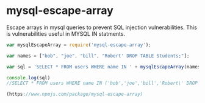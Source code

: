 # mysql-escape-array
Escape arrays in mysql queries to prevent SQL injection vulnerabilities. This is vulnerabilities useful in MYSQL IN statments.

```js
var mysqlEscapeArray = require('mysql-escape-array');

var names = ["bob", "joe", "bill", "Robert' DROP TABLE Students;"];

var sql = 'SELECT * FROM users WHERE name IN ' + mysqlEscapeArray(names);

console.log(sql)
//SELECT * FROM users WHERE name IN ('bob','joe','bill','Robert\' DROP TABLE Students;')

(https://www.npmjs.com/package/mysql-escape-array)

